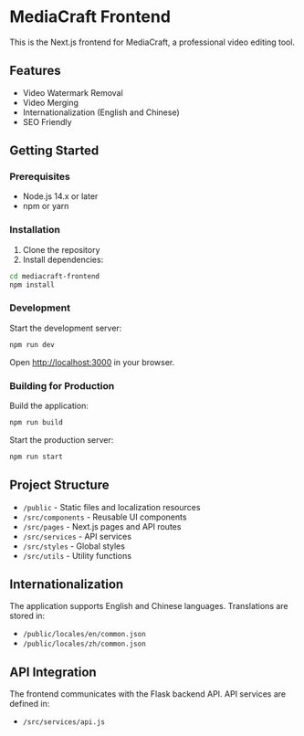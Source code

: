 # MediaCraft Frontend

This is the Next.js frontend for MediaCraft, a professional video editing tool.

## Features

- Video Watermark Removal
- Video Merging
- Internationalization (English and Chinese)
- SEO Friendly

## Getting Started

### Prerequisites

- Node.js 14.x or later
- npm or yarn

### Installation

1. Clone the repository
2. Install dependencies:

```bash
cd mediacraft-frontend
npm install
```

### Development

Start the development server:

```bash
npm run dev
```

Open [http://localhost:3000](http://localhost:3000) in your browser.

### Building for Production

Build the application:

```bash
npm run build
```

Start the production server:

```bash
npm run start
```

## Project Structure

- `/public` - Static files and localization resources
- `/src/components` - Reusable UI components
- `/src/pages` - Next.js pages and API routes
- `/src/services` - API services
- `/src/styles` - Global styles
- `/src/utils` - Utility functions

## Internationalization

The application supports English and Chinese languages. Translations are stored in:

- `/public/locales/en/common.json`
- `/public/locales/zh/common.json`

## API Integration

The frontend communicates with the Flask backend API. API services are defined in:

- `/src/services/api.js`